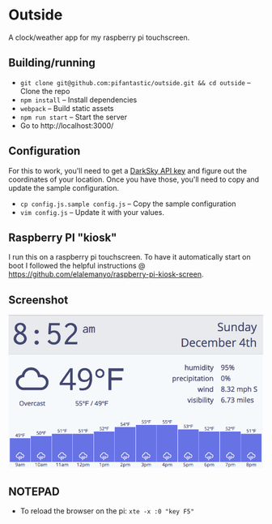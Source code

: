 # Outside

A clock/weather app for my raspberry pi touchscreen.

## Building/running

- `git clone git@github.com:pifantastic/outside.git && cd outside` – Clone the repo
- `npm install` – Install dependencies
- `webpack` – Build static assets
- `npm run start` – Start the server
- Go to http://localhost:3000/

## Configuration

For this to work, you'll need to get a [DarkSky API key](https://darksky.net/dev/) and figure out the
coordinates of your location. Once you have those, you'll need to copy and update the
sample configuration.

- `cp config.js.sample config.js` – Copy the sample configuration
- `vim config.js` – Update it with your values.

## Raspberry PI "kiosk"

I run this on a raspberry pi touchscreen. To have it automatically start on boot I followed the
helpful instructions @ https://github.com/elalemanyo/raspberry-pi-kiosk-screen.

## Screenshot

![screenshot](https://raw.githubusercontent.com/pifantastic/outside/master/screenshot.png)

## NOTEPAD

- To reload the browser on the pi: `xte -x :0 "key F5"`
